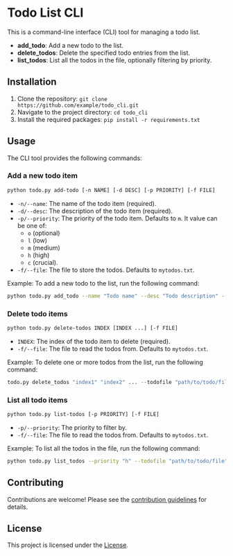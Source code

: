 # Todo List CLI

This is a command-line interface (CLI) tool for managing a todo list. 
- **add_todo**: Add a new todo to the list.
- **delete_todos**: Delete the specified todo entries from the list.
- **list_todos**: List all the todos in the file, optionally filtering by priority.

## Installation

1. Clone the repository: `git clone https://github.com/example/todo_cli.git`
2. Navigate to the project directory: `cd todo_cli`
3. Install the required packages: `pip install -r requirements.txt`

## Usage

The CLI tool provides the following commands:

### Add a new todo item
```bash
python todo.py add-todo [-n NAME] [-d DESC] [-p PRIORITY] [-f FILE]
```

* `-n/--name`: The name of the todo item (required).
* `-d/--desc`: The description of the todo item (required).
* `-p/--priority`: The priority of the todo item. Defaults to `m`. It value can be one of: 
    - `o` (optional)
    - `l` (low)
    - `m` (medium)
    - `h` (high)
    - `c` (crucial).
* `-f/--file`: The file to store the todos. Defaults to `mytodos.txt`.

Example: To add a new todo to the list, run the following command:

```bash
python todo.py add_todo --name "Todo name" --desc "Todo description" --priority "h" --todofile "path/to/todo/file"
```

### Delete todo items

```bash
python todo.py delete-todos INDEX [INDEX ...] [-f FILE]
```


* `INDEX`: The index of the todo item to delete (required).
* `-f/--file`: The file to read the todos from. Defaults to `mytodos.txt`.

Example: To delete one or more todos from the list, run the following command:

```python
todo.py delete_todos "index1" "index2" ... --todofile "path/to/todo/file"
```


### List all todo items

```bash 
python todo.py list-todos [-p PRIORITY] [-f FILE]
```


* `-p/--priority`: The priority to filter by.
* `-f/--file`: The file to read the todos from. Defaults to `mytodos.txt`.

Example: To list all the todos in the file, run the following command:

```bash
python todo.py list_todos --priority "h" --todofile "path/to/todo/file"
```

## Contributing

Contributions are welcome! Please see the [contribution guidelines](CONTRIBUTING.md) for details.

## License

This project is licensed under the [License](LICENSE).